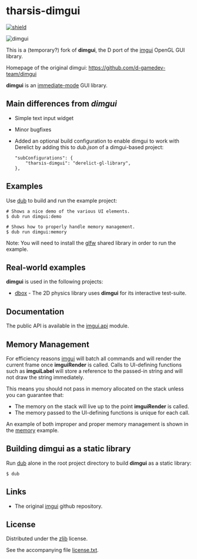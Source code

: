 # tharsis-dimgui

[![shield](https://raw.githubusercontent.com/kiith-sa/tharsis-dimgui/master/code.dlang.org-shield.png)](http://code.dlang.org)

![dimgui](https://raw.github.com/d-gamedev-team/dimgui/master/screenshot/imgui.png)

This is a (temporary?) fork of **dimgui**, the D port of the [imgui] OpenGL GUI library.

Homepage of the original dimgui: https://github.com/d-gamedev-team/dimgui

**dimgui** is an [immediate-mode] GUI library.

## Main differences from *dimgui*

* Simple text input widget
* Minor bugfixes
* Added an optional build configuration to enable dimgui to work with Derelict
  by adding this to *dub.json* of a dimgui-based project:

  ```
  "subConfigurations": {
      "tharsis-dimgui": "derelict-gl-library",
  },
  ```


## Examples

Use [dub] to build and run the example project:

```
# Shows a nice demo of the various UI elements.
$ dub run dimgui:demo

# Shows how to properly handle memory management.
$ dub run dimgui:memory
```

Note: You will need to install the [glfw] shared library in order to run the example.

## Real-world examples

**dimgui** is used in the following projects:

- [dbox] - The 2D physics library uses **dimgui** for its interactive test-suite.

## Documentation

The public API is available in the [imgui.api] module.

## Memory Management

For efficiency reasons [imgui] will batch all commands and will render the current frame
once **imguiRender** is called. Calls to UI-defining functions such as **imguiLabel** will
store a reference to the passed-in string and will not draw the string immediately.

This means you should not pass in memory allocated on the stack unless you can guarantee that:

- The memory on the stack will live up to the point **imguiRender** is called.
- The memory passed to the UI-defining functions is unique for each call.

An example of both improper and proper memory management is shown in the [memory] example.

## Building dimgui as a static library

Run [dub] alone in the root project directory to build **dimgui** as a static library:

```
$ dub
```

## Links

- The original [imgui] github repository.

## License

Distributed under the [zlib] license.

See the accompanying file [license.txt][zlib].

[dub]: http://code.dlang.org/
[immediate-mode]: http://sol.gfxile.net/imgui/
[imgui]: https://github.com/AdrienHerubel/imgui
[imgui.api]: https://github.com/d-gamedev-team/dimgui/blob/master/src/imgui/api.d
[zlib]: https://raw.github.com/d-gamedev-team/dimgui/master/license.txt
[glfw]: http://www.glfw.org/
[memory]: https://github.com/d-gamedev-team/dimgui/blob/master/examples/memory/memory.d
[dbox]: https://github.com/d-gamedev-team/dbox
